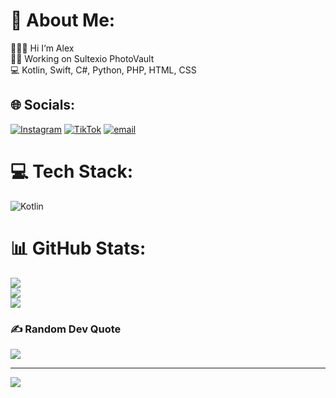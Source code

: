 # 💫 About Me:
🙋🏼‍♂️ Hi I‘m Alex<br>🧑‍💻 Working on Sultexio PhotoVault<br>💻 Kotlin, Swift, C#, Python, PHP, HTML, CSS


## 🌐 Socials:
[![Instagram](https://img.shields.io/badge/Instagram-%23E4405F.svg?logo=Instagram&logoColor=white)](https://instagram.com/sultexio_software) [![TikTok](https://img.shields.io/badge/TikTok-%23000000.svg?logo=TikTok&logoColor=white)](https://tiktok.com/@sultexio) [![email](https://img.shields.io/badge/Email-D14836?logo=gmail&logoColor=white)](mailto:kontakt@sultexio.de) 

# 💻 Tech Stack:
![Kotlin](https://img.shields.io/badge/kotlin-%237F52FF.svg?style=for-the-badge&logo=kotlin&logoColor=white)
# 📊 GitHub Stats:
![](https://github-readme-stats.vercel.app/api?username=OlfiCode&theme=shadow_blue&hide_border=false&include_all_commits=false&count_private=false)<br/>
![](https://nirzak-streak-stats.vercel.app/?user=OlfiCode&theme=shadow_blue&hide_border=false)<br/>
![](https://github-readme-stats.vercel.app/api/top-langs/?username=OlfiCode&theme=shadow_blue&hide_border=false&include_all_commits=false&count_private=false&layout=compact)

### ✍️ Random Dev Quote
![](https://quotes-github-readme.vercel.app/api?type=vetical&theme=radical)

---
[![](https://visitcount.itsvg.in/api?id=OlfiCode&icon=2&color=1)](https://visitcount.itsvg.in)

<!-- Proudly created with GPRM ( https://gprm.itsvg.in ) -->
